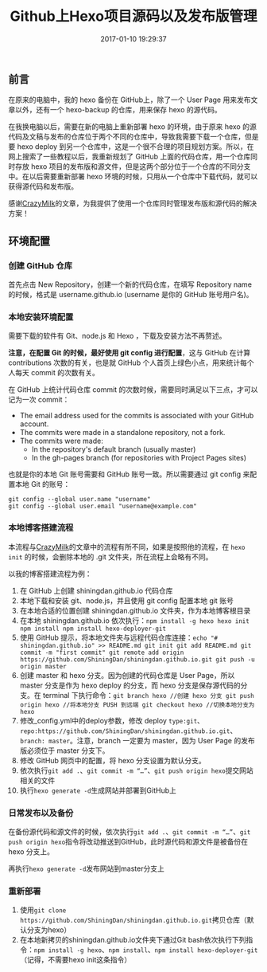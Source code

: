 ﻿---
title: Github上Hexo项目源码以及发布版管理
date: 2017-01-10 19:29:37
categories: coding
tags:
  - GitHub
  - Hexo
---

## 前言

在原来的电脑中，我的 hexo 备份在 GitHub上，除了一个 User Page 用来发布文章以外，还有一个 hexo-backup 的仓库，用来保存 hexo 的源代码。

在我换电脑以后，需要在新的电脑上重新部署 hexo 的环境，由于原来 hexo 的源代码及文稿与发布的仓库位于两个不同的仓库中，导致我需要下载一个仓库，但是要 hexo deploy 到另一个仓库中，这是一个很不合理的项目规划方案。所以，在网上搜索了一些教程以后，我重新规划了 GitHub 上面的代码仓库，用一个仓库同时存放 hexo 项目的发布版和源文件，但是这两个部分位于一个仓库的不同分支中。在以后需要重新部署 hexo 环境的时候，只用从一个仓库中下载代码，就可以获得源代码和发布版。

感谢[CrazyMilk](http://crazymilk.github.io/2015/12/28/GitHub-Pages-Hexo搭建博客/#more)的文章，为我提供了使用一个仓库同时管理发布版和源代码的解决方案！

## 环境配置

### 创建 GitHub 仓库

首先点击 New Repository，创建一个新的代码仓库，在填写 Repository name 的时候，格式是 username.github.io (username 是你的 GitHub 账号用户名)。

### 本地安装环境配置

需要下载的软件有 Git、node.js 和 Hexo ，下载及安装方法不再赘述。

**注意，在配置 Git 的时候，最好使用 git config 进行配置**，这与 GitHub 在计算 contributions 次数的有关，也是就 GitHub 个人首页上绿色小点，用来统计每个人每天 commit 的次数有关。

在 GitHub 上统计代码仓库 commit 的次数时候，需要同时满足以下三点，才可以记为一次 commit：

* The email address used for the commits is associated with your GitHub account.
* The commits were made in a standalone repository, not a fork.
* The commits were made:
    * In the repository's default branch (usually master)
    * In the gh-pages branch (for repositories with Project Pages sites)

也就是你的本地 Git 账号需要和 GitHub 账号一致。所以需要通过 git config 来配置本地 Git 的账号：

```
git config --global user.name "username"
git config --global user.email "username@example.com"
```

### 本地博客搭建流程

本流程与[CrazyMilk](http://crazymilk.github.io/2015/12/28/GitHub-Pages-Hexo搭建博客/#more)的文章中的流程有所不同，如果是按照他的流程，在 `hexo init` 的时候，会删除本地的 .git 文件夹，所在流程上会略有不同。

以我的博客搭建流程为例：

1. 在 GitHub 上创建 shiningdan.github.io 代码仓库
2. 本地下载和安装 git、node.js，并且使用 git config 配置本地 git 账号
3. 在本地合适的位置创建 shiningdan.github.io 文件夹，作为本地博客根目录
4. 在本地 shiningdan.github.io 依次执行：`
npm install -g hexo
hexo init
npm install
npm install hexo-deployer-git
`
5. 使用 GitHub 提示，将本地文件夹与远程代码仓库连接：`
echo "# shiningdan.github.io" >> README.md
git init
git add README.md
git commit -m "first commit"
git remote add origin https://github.com/ShiningDan/shiningdan.github.io.git
git push -u origin master
`
6. 创建 master 和 hexo 分支。因为创建的代码仓库是 User Page，所以 master 分支是作为 hexo deploy 的分支，而 hexo 分支是保存源代码的分支。在 terminal 下执行命令：`
git branch hexo //创建 hexo 分支
git push origin hexo //将本地分支 PUSH 到远端
git checkout hexo //切换本地分支为 hexo
`
7. 修改_config.yml中的deploy参数，修改 deploy `type:git`、`repo:https://github.com/ShiningDan/shiningdan.github.io.git`、`branch: master`。注意，branch 一定要为 master，因为 User Page 的发布版必须位于 master 分支下。
8. 修改 GitHub 网页中的配置，将 hexo 分支设置为默认分支。
9. 依次执行`git add .`、`git commit -m “…”`、`git push origin hexo`提交网站相关的文件
10. 执行`hexo generate -d`生成网站并部署到GitHub上

### 日常发布以及备份

在备份源代码和源文件的时候，依次执行`git add .`、`git commit -m “…”`、`git push origin hexo`指令将改动推送到GitHub，此时源代码和源文件是被备份在 hexo 分支上。

再执行`hexo generate -d`发布网站到master分支上

### 重新部署

1. 使用`git clone https://github.com/ShiningDan/shiningdan.github.io.git`拷贝仓库（默认分支为hexo）
2. 在本地新拷贝的shiningdan.github.io文件夹下通过Git bash依次执行下列指令：`npm install -g hexo`、`npm install`、`npm install hexo-deployer-git`（记得，不需要hexo init这条指令）

